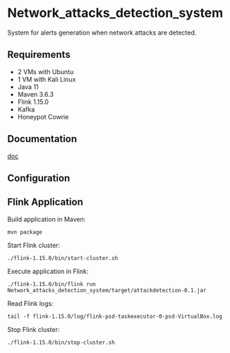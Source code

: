# Network_attacks_detection_system
System for alerts generation when network attacks are detected.

## Requirements
- 2 VMs with Ubuntu
- 1 VM with Kali Linux
- Java 11
- Maven 3.6.3
- Flink 1.15.0
- Kafka
- Honeypot Cowrie

## Documentation
[doc](https://demo.hedgedoc.org/wWOoHAO3StmwlTl-1lvZyw)

## Configuration

## Flink Application
Build application in Maven:
```
mvn package
```

Start Flink cluster:
```
./flink-1.15.0/bin/start-cluster.sh
```

Execute application in Flink:
```
./flink-1.15.0/bin/flink run Network_attacks_detection_system/target/attackdetection-0.1.jar
```

Read Flink logs:
```
tail -f flink-1.15.0/log/flink-psd-taskexecutor-0-psd-VirtualBox.log
```

Stop Flink cluster:
```
./flink-1.15.0/bin/stop-cluster.sh
```
